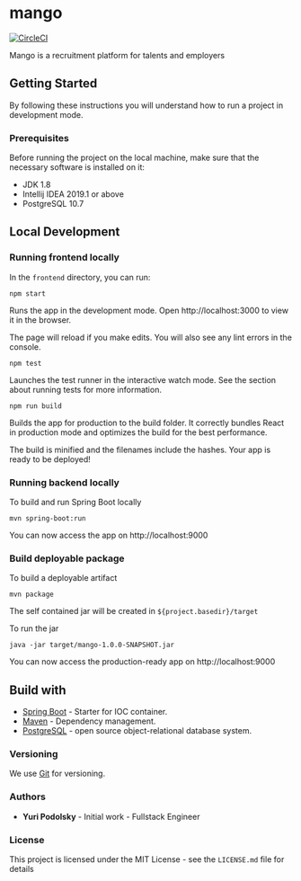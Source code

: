 # mango

[![CircleCI](https://circleci.com/gh/mangalaxy/mango/tree/develop.svg?style=svg)](https://circleci.com/gh/mangalaxy/mango/tree/develop)


Mango is a recruitment platform for talents and employers

## Getting Started
By following these instructions you will understand how to run a project in development mode.

### Prerequisites
Before running the project on the local machine, make sure that the necessary software is installed on it:
* JDK 1.8
* Intellij IDEA 2019.1 or above
* PostgreSQL 10.7

## Local Development
### Running frontend locally
In the ``frontend`` directory, you can run:
```
npm start
```
Runs the app in the development mode.
Open http://localhost:3000 to view it in the browser.

The page will reload if you make edits.
You will also see any lint errors in the console.
```
npm test
```
Launches the test runner in the interactive watch mode.
See the section about running tests for more information.
```
npm run build
```
Builds the app for production to the build folder.
It correctly bundles React in production mode and optimizes the build for the best performance.

The build is minified and the filenames include the hashes.
Your app is ready to be deployed!

### Running backend locally
To build and run Spring Boot locally
```
mvn spring-boot:run
```
You can now access the app on http://localhost:9000

### Build deployable package
To build a deployable artifact
```
mvn package
```
The self contained jar will be created in ``${project.basedir}/target``

To run the jar
```
java -jar target/mango-1.0.0-SNAPSHOT.jar
```
You can now access the production-ready app on http://localhost:9000

## Build with
* [Spring Boot](https://spring.io/projects/spring-boot) - Starter for IOC container.
* [Maven](https://maven.apache.org/) - Dependency management.
* [PostgreSQL](https://www.postgresql.org/about/) - open source object-relational database system.

### Versioning
We use [Git](https://git-scm.com/about) for versioning.

### Authors
* **Yuri Podolsky** - Initial work - Fullstack Engineer

### License
This project is licensed under the MIT License - see the ``LICENSE.md`` file for details
